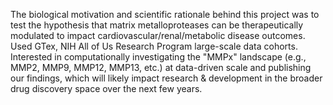 The biological motivation and scientific rationale behind this project was to test the hypothesis that matrix metalloproteases can be therapeutically modulated to impact cardiovascular/renal/metabolic disease outcomes.  
Used GTex, NIH All of Us Research Program large-scale data cohorts.
Interested in computationally investigating the "MMPx" landscape (e.g., MMP2, MMP9, MMP12, MMP13, etc.) at data-driven scale and publishing our findings, which will likely impact research & development in the broader drug discovery space over the next few years.  
